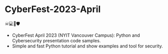 # CyberFest-2023-April
☠💻🔑🛡  
- CyberFest April 2023 (NYIT Vancouver Campus): Python and Cybersecurity presentation code samples.  
- Simple and fast Python tutorial and show examples and tool for security.
